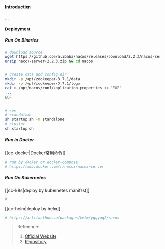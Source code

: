 #### Introduction
...


#### Deployment
##### Run On Binaries
```bash
# download source
wget https://github.com/alibaba/nacos/releases/download/2.2.3/nacos-server-2.2.3.zip
unzip nacos-server-2.2.3.zip && cd nacos


# create data and config dir
mkdir -p /opt/zookeeper-3.7.1/data
mkdir -p /opt/zookeeper-3.7.1/logs
cat > /opt/nacos/conf/application.properties << "EOF"
...
EOF


# run
# standalone
sh startup.sh -m standalone
# cluster
sh startup.sh 

```

##### Run in Docker
[[cc-docker|Docker常用命令]]
```bash
# run by docker or docker-compose
# https://hub.docker.com/r/nacos/nacos-server
```

##### Run On Kubernetes
[[cc-k8s|deploy by kubernetes manifest]]
```bash
# 
```

[[cc-helm|deploy by helm]]
```bash
# https://artifacthub.io/packages/helm/ygqygq2/nacos
```


> Reference:
> 1. [Official Website](https://nacos.io/zh-cn/docs/quick-start.html)
> 2. [Repository](https://github.com/alibaba/nacos)
